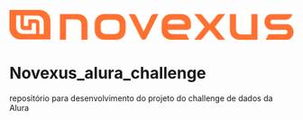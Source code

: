 ![logotipo da novexus](https://github.com/RPGraciotti/Novexus_alura_challenge/blob/main/logos/Logo%20(1).png)
# Novexus_alura_challenge
repositório para desenvolvimento do projeto do challenge de dados da Alura
